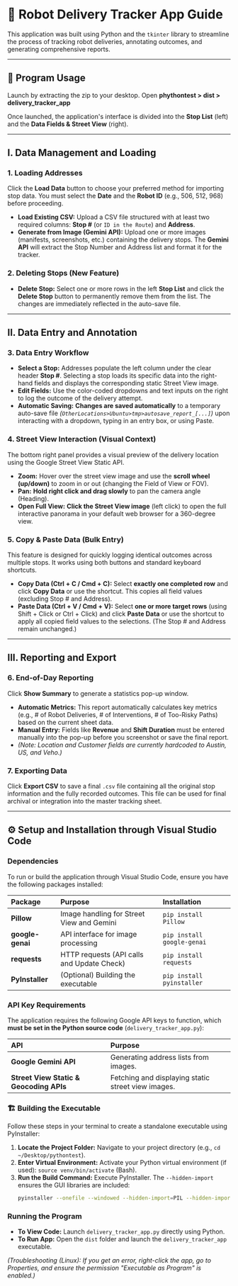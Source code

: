 # 🤖 Robot Delivery Tracker App Guide

This application was built using Python and the `tkinter` library to streamline the process of tracking robot deliveries, annotating outcomes, and generating comprehensive reports.

---

## 🚀 Program Usage

Launch by extracting the zip to your desktop. Open **phythontest > dist > delivery_tracker_app**

Once launched, the application's interface is divided into the **Stop List** (left) and the **Data Fields & Street View** (right).

---

## I. Data Management and Loading

### 1. Loading Addresses

Click the **Load Data** button to choose your preferred method for importing stop data. You must select the **Date** and the **Robot ID** (e.g., 506, 512, 968) before proceeding.

* **Load Existing CSV:** Upload a CSV file structured with at least two required columns: **Stop \#** (or `ID in the Route`) and **Address**.
* **Generate from Image (Gemini API):** Upload one or more images (manifests, screenshots, etc.) containing the delivery stops. The **Gemini API** will extract the Stop Number and Address list and format it for the tracker.

### 2. Deleting Stops (New Feature)

* **Delete Stop:** Select one or more rows in the left **Stop List** and click the **Delete Stop** button to permanently remove them from the list. The changes are immediately reflected in the auto-save file.

---

## II. Data Entry and Annotation

### 3. Data Entry Workflow

* **Select a Stop:** Addresses populate the left column under the clear header **Stop \#**. Selecting a stop loads its specific data into the right-hand fields and displays the corresponding static Street View image.
* **Edit Fields:** Use the color-coded dropdowns and text inputs on the right to log the outcome of the delivery attempt.
* **Automatic Saving:** **Changes are saved automatically** to a temporary auto-save file *(`OtherLocations>Ubuntu>tmp>autosave_report_[...]`)* upon interacting with a dropdown, typing in an entry box, or using Paste.

### 4. Street View Interaction (Visual Context)

The bottom right panel provides a visual preview of the delivery location using the Google Street View Static API.

* **Zoom:** Hover over the street view image and use the **scroll wheel (up/down)** to zoom in or out (changing the Field of View or FOV).
* **Pan:** **Hold right click and drag slowly** to pan the camera angle (Heading).
* **Open Full View:** **Click the Street View image** (left click) to open the full interactive panorama in your default web browser for a 360-degree view.

### 5. Copy & Paste Data (Bulk Entry)

This feature is designed for quickly logging identical outcomes across multiple stops. It works using both buttons and standard keyboard shortcuts.

* **Copy Data ($\text{Ctrl}+\text{C}$ / $\text{Cmd}+\text{C}$):** Select **exactly one completed row** and click **Copy Data** or use the shortcut. This copies all field values (excluding Stop \# and Address).
* **Paste Data ($\text{Ctrl}+\text{V}$ / $\text{Cmd}+\text{V}$):** Select **one or more target rows** (using Shift + Click or Ctrl + Click) and click **Paste Data** or use the shortcut to apply all copied field values to the selections. (The Stop \# and Address remain unchanged.)

---

## III. Reporting and Export

### 6. End-of-Day Reporting

Click **Show Summary** to generate a statistics pop-up window.

* **Automatic Metrics:** This report automatically calculates key metrics (e.g., \# of Robot Deliveries, \# of Interventions, \# of Too-Risky Paths) based on the current sheet data.
* **Manual Entry:** Fields like **Revenue** and **Shift Duration** must be entered manually into the pop-up before you screenshot or save the final report.
* *(Note: Location and Customer fields are currently hardcoded to Austin, US, and Veho.)*

### 7. Exporting Data

Click **Export CSV** to save a final `.csv` file containing all the original stop information and the fully recorded outcomes. This file can be used for final archival or integration into the master tracking sheet.

---

## ⚙️ Setup and Installation through Visual Studio Code

### Dependencies

To run or build the application through Visual Studio Code, ensure you have the following packages installed:

| Package | Purpose | Installation |
| :--- | :--- | :--- |
| **Pillow** | Image handling for Street View and Gemini | `pip install Pillow` |
| **google-genai** | API interface for image processing | `pip install google-genai` |
| **requests** | HTTP requests (API calls and Update Check) | `pip install requests` |
| **PyInstaller** | (Optional) Building the executable | `pip install pyinstaller` |

### API Key Requirements

The application requires the following Google API keys to function, which **must be set in the Python source code** (`delivery_tracker_app.py`):

| API | Purpose |
| :--- | :--- |
| **Google Gemini API** | Generating address lists from images. |
| **Street View Static & Geocoding APIs** | Fetching and displaying static street view images. |

### 🏗️ Building the Executable

Follow these steps in your terminal to create a standalone executable using PyInstaller:

1.  **Locate the Project Folder:** Navigate to your project directory (e.g., `cd ~/Desktop/pythontest`).
2.  **Enter Virtual Environment:** Activate your Python virtual environment (if used): `source venv/bin/activate` (Bash).
3.  **Run the Build Command:** Execute PyInstaller. The `--hidden-import` ensures the GUI libraries are included:
    ```bash
    pyinstaller --onefile --windowed --hidden-import=PIL --hidden-import=PIL._imagingtk --hidden-import=PIL._tkinter_finder delivery_tracker_app.py
    ```

### Running the Program

* **To View Code:** Launch `delivery_tracker_app.py` directly using Python.
* **To Run App:** Open the `dist` folder and launch the `delivery_tracker_app` executable.

*(Troubleshooting (Linux): If you get an error, right-click the app, go to Properties, and ensure the permission "Executable as Program" is enabled.)*
